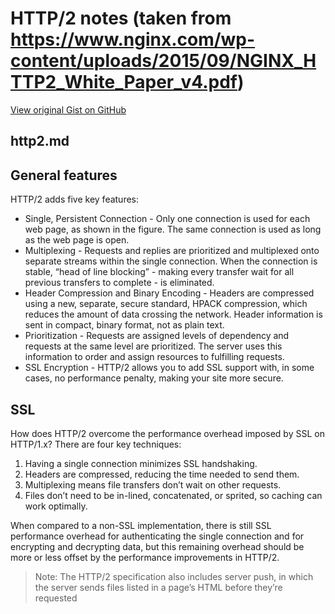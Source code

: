 # HTTP/2 notes (taken from https://www.nginx.com/wp-content/uploads/2015/09/NGINX_HTTP2_White_Paper_v4.pdf)

[View original Gist on GitHub](https://gist.github.com/Integralist/d16db70821e2a4c57bb0)

## http2.md

## General features

HTTP/2 adds five key features:

- Single, Persistent Connection - Only one connection is used for each web page, as
shown in the figure. The same connection is used as long as the web page is open.
- Multiplexing - Requests and replies are prioritized and multiplexed onto separate
streams within the single connection. When the connection is stable, “head of line
blocking” - making every transfer wait for all previous transfers to complete - is
eliminated.
- Header Compression and Binary Encoding - Headers are compressed using a new,
separate, secure standard, HPACK compression, which reduces the amount of data
crossing the network. Header information is sent in compact, binary format, not as
plain text.
- Prioritization - Requests are assigned levels of dependency and requests at the same
level are prioritized. The server uses this information to order and assign resources to
fulfilling requests.
- SSL Encryption - HTTP/2 allows you to add SSL support with, in some cases, no
performance penalty, making your site more secure.

## SSL

How does HTTP/2 overcome the performance overhead imposed by SSL on HTTP/1.x? There
are four key techniques:

1. Having a single connection minimizes SSL handshaking.
2. Headers are compressed, reducing the time needed to send them.
3. Multiplexing means file transfers don’t wait on other requests.
4. Files don’t need to be in-lined, concatenated, or sprited, so caching can work
optimally.

When compared to a non-SSL implementation, there is still SSL performance overhead for
authenticating the single connection and for encrypting and decrypting data, but this remaining overhead should be more or less offset by the performance improvements in HTTP/2.

> Note: The HTTP/2 specification also includes server push, in which the server sends files listed in a page’s HTML before they’re requested

